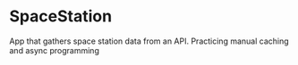# SpaceStation
App that gathers space station data from an API. Practicing manual caching and async programming
